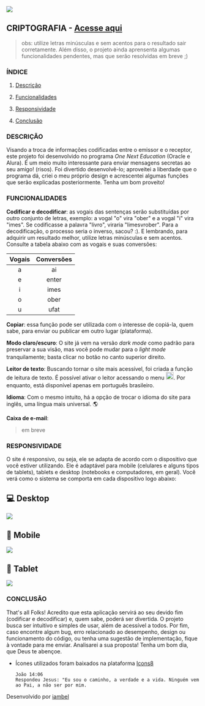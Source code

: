 ![](imgs/banner-criptografia.png)
## CRIPTOGRAFIA - [Acesse aqui](https://criptografia-nine.vercel.app/)
> obs: utilize letras minúsculas e sem acentos para o resultado sair corretamente. Além disso,
> o projeto ainda aprensenta algumas funcionalidades pendentes, mas que serão resolvidas em breve ;)
### ÍNDICE

1. [Descrição](#descrição)
   
2. [Funcionalidades](#funcionalidades)
   
3. [Responsividade](#responsividade)
   
4. [Conclusão](#conclusão)

###  DESCRIÇÃO
  Visando a troca de informações codificadas entre o emissor e o receptor, este projeto foi desenvolvido no programa *One Next Education* (Oracle e Alura). É um meio muito interessante para enviar mensagens secretas ao seu amigo! (risos). Foi divertido desenvolvê-lo; aproveitei a liberdade que o programa dá, criei o meu próprio design e acrescentei algumas funções que serão explicadas posteriormente. Tenha um bom proveito!

###  FUNCIONALIDADES
  **Codificar e decodificar**: as vogais das sentenças serão substituídas por outro conjunto de letras, exemplo: a vogal "o" vira "ober" e a vogal "i" vira "imes". Se codificasse a palavra "livro", viraria "limesvrober". Para a decodificação, o processo seria o inverso, sacou? :). E lembrando, para adquirir um resultado melhor, utilize letras minúsculas e sem acentos. Consulte a tabela abaixo com as vogais e suas conversões:
  
Vogais   | Conversões
:---------: | :------:         
a | ai
e | enter
i | imes
o | ober
u | ufat


**Copiar**: essa função pode ser utilizada com o interesse de copiá-la, quem sabe, para enviar ou publicar em outro lugar (plataforma).

**Modo claro/escuro**: O site já vem na versão *dark mode* como padrão para preservar a sua visão, mas você pode mudar para o *light mode* tranquilamente; basta clicar no botão no canto superior direito. <img src='imgs/sun-light.png' width='17' height='17'>

**Leitor de texto**: Buscando tornar o site mais acessível, foi criada a função de leitura de texto. É possível ativar o leitor acessando o menu <img src='imgs/menu-dark.png' width='20' height='20'>. Por enquanto, está disponível apenas em português brasileiro.<img src='imgs/voice-light.png' width='17' height='17'>

**Idioma**: Com o mesmo intuito, há a opção de trocar o idioma do site para inglês, uma língua mais universal. 🌎

**Caixa de e-mail**: 
> em breve

###  RESPONSIVIDADE
  O site é responsivo, ou seja, ele se adapta de acordo com o dispositivo que você estiver utilizando. Ele é adaptável para mobile (celulares e alguns tipos de tablets), tablets e desktop (notebooks e computadores, em geral). Você verá como o sistema se comporta em cada dispositivo logo abaixo:

## 💻 Desktop
<img src='mobile-version-.png'>

## 📱 Mobile
<img src='mobile-version.png'>

## 🔳 Tablet
<img src='tablet-version.png'>

###  CONCLUSÃO
That's all Folks! Acredito que esta aplicação servirá ao seu devido fim (codificar e decodificar) e, quem sabe, poderá ser divertida. O projeto busca ser intuitivo e simples de usar, além de acessível a todos. Por fim, caso encontre algum bug, erro relacionado ao desempenho, design ou funcionamento do código, ou tenha uma sugestão de implementação, fique à vontade para me enviar. Analisarei a sua proposta! Tenha um bom dia, que Deus te abençoe.

* Ícones utilizados foram baixados na plataforma [Icons8](https://icons8.com)

      João 14:06
      Respondeu Jesus: "Eu sou o caminho, a verdade e a vida. Ninguém vem ao Pai, a não ser por mim.




 Desenvolvido por [iambel](https://github.com/iambel)
